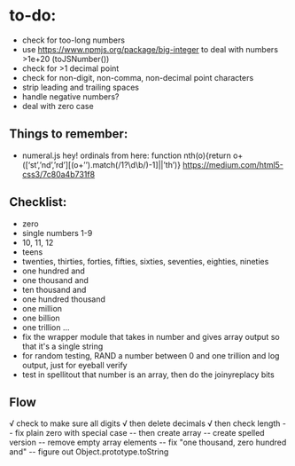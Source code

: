 to-do:
=======================
* check for too-long numbers
* use https://www.npmjs.org/package/big-integer to deal with numbers >1e+20 (toJSNumber())
* check for >1 decimal point
* check for non-digit, non-comma, non-decimal point characters
* strip leading and trailing spaces
* handle negative numbers?
* deal with zero case

Things to remember:
-----------------------
+ numeral.js
hey! ordinals from here:
function nth(o){return o+([‘st’,’nd’,’rd’][(o+’’).match(/1?\d\b/)-1]||’th’)}
https://medium.com/html5-css3/7c80a4b731f8

Checklist:
------------------------
* zero
* single numbers 1-9
* 10, 11, 12
* teens
* twenties, thirties, forties, fifties, sixties, seventies, eighties, nineties
* one hundred and
* one thousand and
* ten thousand and
* one hundred thousand
* one million
* one billion
* one trillion ... 
* fix the wrapper module that takes in number and gives array output so that it's a single string
* for random testing, RAND a number between 0 and one trillion and log output, just for eyeball verify
* test in spellitout that number is an array, then do the joinyreplacy bits

Flow
---------------------------
√ check to make sure all digits
√ then delete decimals
√ then check length
-- fix plain zero with special case
-- then create array
-- create spelled version
-- remove empty array elements
-- fix "one thousand, zero hundred and"
-- figure out Object.prototype.toString
